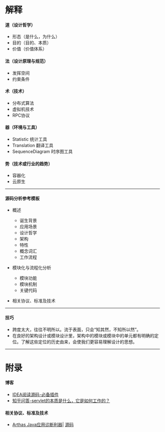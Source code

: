 # 解释
#### 道（设计哲学）
- 形态（是什么，为什么）
- 目的（目的、本质）
- 价值（价值体系）
#### 法（设计原理与规范）
- 发挥空间
- 约束条件
#### 术（技术）
- 分布式算法
- 虚拟机技术
- RPC协议
#### 器（环境与工具）
- Statistic 统计工具
- Translation 翻译工具
- SequenceDiagram 时序图工具
#### 势（技术或行业的趋势）
- 容器化
- 云原生





***
#### 源码分析参考模板
+ 概述
    - 诞生背景
    - 应用场景
    - 设计哲学
    - 架构
    - 特性
    - 概念词汇
    - 工作流程

+ 模块化与流程化分析
    - 模块功能
    - 模块机制
    - 关键代码

+ 相关协议、标准及技术

***
#### 技巧
- 跨度太大，往往不明所以。流于表面，只会“知其然，不知所以然”。
- 在良好的架构设计或模块设计里，架构中的模块或模块中的单元都有明确的定位。了解这些定位的历史由来，会使我们更容易理解设计的思想。
***
# 附录
#### 博客
- [IDEA阅读源码-必备插件](https://my.oschina.net/lihua20103181/blog/4882956)
- [知乎问答-servlet的本质是什么，它是如何工作的？](https://www.zhihu.com/question/21416727)

#### 相关协议、标准及技术
- [Arthas Java应用诊断利器](https://arthas.aliyun.com/zh-cn/)| [源码](https://github.com/alibaba/arthas)
